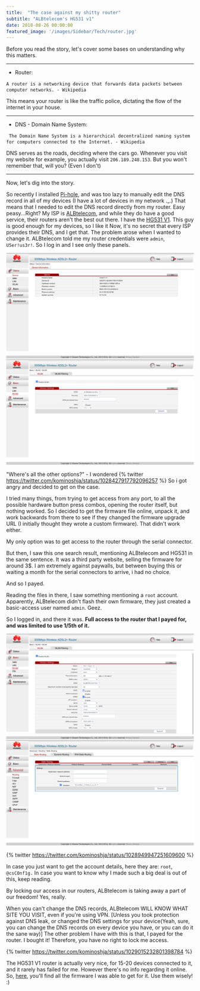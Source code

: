 ```yaml
---
title:  "The case against my shitty router"
subtitle: "ALBtelecom's HG531 v1"
date: 2018-08-26 00:00:00
featured_image: '/images/Sidebar/Tech/router.jpg'
---
```


Before you read the story, let's cover some bases on understanding why this matters.

------

 - Router:

```
A router is a networking device that forwards data packets between computer networks. - Wikipedia
```

This means your router is like the traffic police, dictating the flow of the internet in your house.

------

 - DNS - Domain Name System:

```
 The Domain Name System is a hierarchical decentralized naming system for computers connected to the Internet. - Wikipedia
```

DNS serves as the roads, deciding where the cars go. Whenever you visit my website for example, you actually visit  `206.189.248.153`. But you won't remember that, will you? (Even I don't)

------

Now, let's dig into the story.

So recently I installed [Pi-hole](https://pi-hole.net/), and was too lazy to manually edit the DNS record in all of my devices (I have a lot of devices in my network ._.)
That means that I needed to edit the DNS record directly from my router.
Easy peasy...Right?
My ISP is [ALBtelecom](https://www.albtelecom.al), and while they do have a good service, their routers aren't the best out there. I have the [HG531 V1](https://consumer.huawei.com/eg-en/support/smart-home/hg531-v1-10/). This guy is good enough for my devices, so I like it
Now, it's no secret that every ISP provides their DNS, and I get that.
The problem arose when I wanted to change it.
ALBtelecom told me my router credentials were `admin`, `U5er!us3r!`.
So I log in and I see only these panels.

<div class="gallery" data-columns="2">
	<img src="/images/Tech/router/admin1.png">
	<img src="/images/Tech/router/admin2.png">
</div>

"Where's all the other options?" - I wondered
{% twitter https://twitter.com/kominoshja/status/1028427917792096257 %}
So i got angry and decided to get on the case.


I tried many things, from trying to get access from any port, to all the possible hardware button press combos, opening the router itself, but nothing worked. So I decided to get the firmware file online, unpack it, and work backwards from there to see if they changed the firmware upgrade URL (I initially thought they wrote a custom firmware). That didn't work either.

My only option was to get access to the router through the serial connector.

But then, I saw this one search result, mentioning ALBtelecom and HG531 in the same sentence.
It was a third party website, selling the firmware for around 3$. I am extremely against paywalls, but between buying this or waiting a month for the serial connectors to arrive, i had no choice.

And so I payed.

Reading the files in there, I saw something mentioning a `root` account.  Apparently, ALBtelecom didn't flash their own firmware, they just created a basic-access user named `admin`. Geez.

So I logged in, and there it was. **Full access to the router that I payed for, and was limited to use 1/5th of it.**

<div class="gallery" data-columns="2">
	<img src="/images/Tech/router/root1.png">
	<img src="/images/Tech/router/root2.png">
</div>

{% twitter https://twitter.com/kominoshja/status/1028949947251609600 %}

In case you just want to get the account details, here they are: `root`, `@csC0nf1g.`
In case you want to know why I made such a big deal is out of this, keep reading.

By locking our access in our routers, ALBtelecom is taking away a part of our freedom!
Yes, really.

When you can't change the DNS records, ALBtelecom WILL KNOW WHAT SITE YOU VISIT, even if you're using VPN. [Unless you took protection against DNS leak, or changed the DNS settings for your device(Yeah, sure, you can change the DNS records on every device you have, or you can do it the sane way)]
The other problem I have with this  is that, I payed for the router. I bought it! Therefore, you have no right to lock me access.

{% twitter https://twitter.com/kominoshja/status/1029015232801398784 %}


The HG531 V1 router is actually very nice, for 15-20 devices connected to it, and it rarely has failed for me. However there's no info regarding it online.
So, [here](https://github.com/kominoshja/budini.xyz/tree/master/assets/hg531-fimwares), you'll find all the firmware I was able to get for it. Use them wisely! :)
